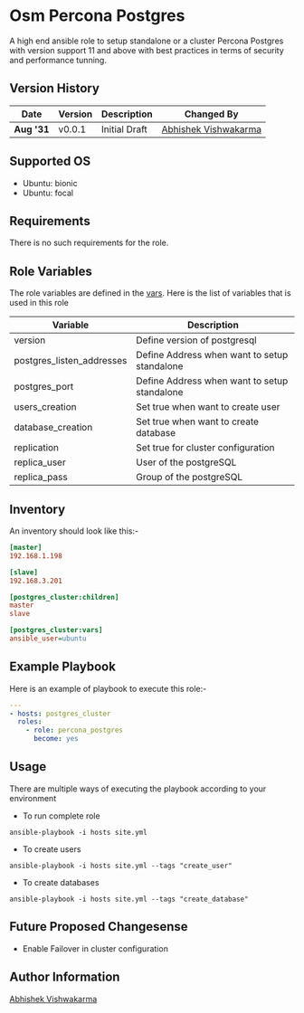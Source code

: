 Osm Percona Postgres
====================

A high end ansible role to setup standalone or a cluster Percona Postgres with version support 11 and above with best practices in terms of security and performance tunning.

Version History
---------------

|**Date**| **Version**| **Description**| **Changed By** |
|----------|---------|---------------|-----------------|
|**Aug '31** | v0.0.1 | Initial Draft | [Abhishek Vishwakarma](abhishek.vishwakarma@opstree.com)|


Supported OS
------------
  * Ubuntu: bionic
  * Ubuntu: focal

Requirements
------------

There is no such requirements for the role.


Role Variables
--------------

The role variables are defined in the [vars](./defaults/main.yml). Here is the list of variables that is used in this role

|Variable | Description|
|---------|------------|
| version | Define version of postgresql|
| postgres_listen_addresses | Define Address when want to setup standalone|
|postgres_port |Define Address when want to setup standalone|
| users_creation | Set true when want to create user|
| database_creation| Set true when want to create database|
| replication | Set true for cluster configuration|
| replica_user| User of the postgreSQL|
| replica_pass | Group of the postgreSQL |

Inventory
----------
An inventory should look like this:-
```ini
[master]                 
192.168.1.198

[slave]
192.168.3.201

[postgres_cluster:children]
master
slave

[postgres_cluster:vars]
ansible_user=ubuntu
```

Example Playbook
----------------
Here is an example of playbook to execute this role:-

```yaml
---
- hosts: postgres_cluster
  roles:
    - role: percona_postgres
      become: yes
```
## Usage

There are multiple ways of executing the playbook according to your environment

- To run complete role

```shell
ansible-playbook -i hosts site.yml
```
- To create users

```shell
ansible-playbook -i hosts site.yml --tags "create_user"
```

- To create databases

```shell
ansible-playbook -i hosts site.yml --tags "create_database"
```

Future Proposed Changesense
-------
- Enable Failover in cluster configuration


Author Information
------------------
[Abhishek Vishwakarma](abhishek.vishwakarma@opstree.com)